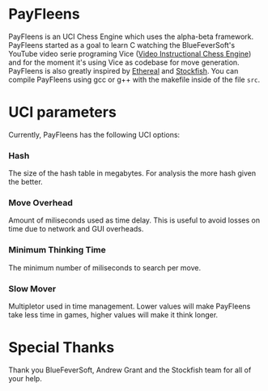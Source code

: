 # PayFleens
PayFleens is an UCI Chess Engine which uses the alpha-beta framework. PayFleens started as a goal to learn C watching the BlueFeverSoft's YouTube video serie programing Vice ([Video Instructional Chess Engine](https://www.chessprogramming.org/Vice)) and for the moment it's using Vice as codebase for move generation. PayFleens is also greatly inspired by [Ethereal](https://github.com/AndyGrant/Ethereal) and [Stockfish](https://stockfishchess.org/). You can compile PayFleens using gcc or g++ with the makefile inside of the file ``src``.

# UCI parameters

Currently, PayFleens has the following UCI options:

### Hash

The size of the hash table in megabytes. For analysis the more hash given the better.

### Move Overhead

Amount of miliseconds used as time delay. This is useful to avoid losses on time
due to network and GUI overheads.

### Minimum Thinking Time

The minimum number of miliseconds to search per move.

### Slow Mover

Multipletor used in time management. Lower values will make PayFleens take less time in games, higher values will
make it think longer.

# Special Thanks
Thank you BlueFeverSoft, Andrew Grant and the Stockfish team for all of your help.
